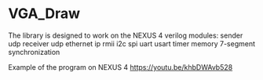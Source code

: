 # VGA_Draw

The library is designed to work on the NEXUS 4
verilog modules:
sender udp
receiver udp
ethernet ip
rmii
i2c
spi
uart
usart
timer
memory
7-segment
synchronization 

Example of the program on NEXUS 4  https://youtu.be/khbDWAvb528
